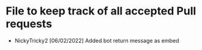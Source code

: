 # File to keep track of all accepted Pull requests

- NickyTricky2 [06/02/2022]
  Added bot return message as embed
